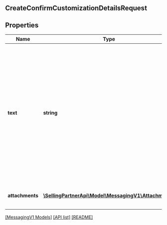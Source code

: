 ## CreateConfirmCustomizationDetailsRequest

## Properties

Name | Type | Description | Notes
------------ | ------------- | ------------- | -------------
**text** | **string** | The text to be sent to the buyer. Only links related to customization details are allowed. Do not include HTML or email addresses. The text must be written in the buyer's language of preference, which can be retrieved from the GetAttributes operation. | [optional]
**attachments** | [**\SellingPartnerApi\Model\MessagingV1\Attachment[]**](Attachment.md) | Attachments to include in the message to the buyer. | [optional]

[[MessagingV1 Models]](../) [[API list]](../../Api) [[README]](../../../README.md)

